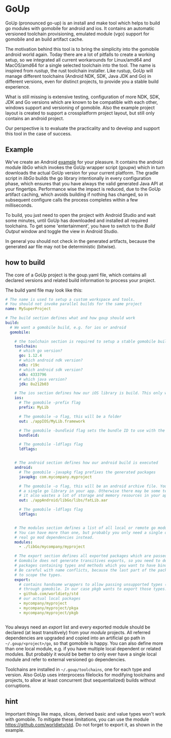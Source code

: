 # GoUp
GoUp (pronounced go-up) is an install and make tool which helps to build go modules with 
gomobile for android and ios. It contains an automatic versioned toolchain provisioning,
emulated module (vgo) support for gomobile and an build artifact cache.  

The motivation behind this tool is to bring the simplicity into the gomobile android world
again. Today there are a lot of pitfalls to create a working setup, so we
integrated all current workarounds for Linux/amd64 and MacOS/amd64 for a single selected
toolchain into the tool. The name is inspired from *rustup*, the rust toolchain installer. 
Like rustup, GoUp will manage different toolchains (Android NDK, SDK, Java JDK and Go) 
in different versions, even for distinct projects, to provide you a stable build experience.

What is still missing is extensive testing, configuration of more NDK, SDK, JDK and Go versions 
which are known to be compatible with each other, windows support and versioning of gomobile.
Also the example project layout is created to support a crossplatform project
layout, but still only contains an android project.

Our perspective is to evaluate the practicality and to develop and support this tool in the 
case of success.

## Example

We've create an Android [example](https://github.com/worldiety/goup/tree/master/example) 
for your pleasure. It contains the android module *libGo* which invokes the GoUp wrapper
script (goupw) which in turn downloads the actual GoUp version for your current platform.
The gradle script in *libGo* builds the go library intentionally in every configuration phase,
which ensures that you have always the valid generated Java API at your fingertips. 
Performance wise the impact is reduced, due to the GoUp artifact caching, which avoids 
building if nothing has changed, so in subsequent configure calls the process completes within
a few milliseconds. 

To build, you just need to open the project with Android Studio and wait some minutes, until
GoUp has downloaded and installed all required toolchains. To get some 'entertainment', you
have to switch to the *Build Output* window and toggle the view in Android Studio.

In general you should not check in the generated artifacts, because the generated aar
file may not be deterministic (bitwise).

## how to build

The core of a GoUp project is the goup.yaml file, which contains all declared versions and related
build information to process your project.

The build yaml file may look like this:

```yaml
# The name is used to setup a custom workspace and tools.
# You should not invoke parallel builds for the same project
name: MySuperProject

# The build section defines what and how goup should work
build:
  # We want a gomobile build, e.g. for ios or android
  gomobile:

    # the toolchain section is required to setup a stable gomobile building experience
    toolchain:
      # which go version?
      go: 1.12.4
      # which android ndk version?
      ndk: r19c
      # which android sdk version?
      sdk: 4333796
      # which java version?
      jdk: 8u212b03

    # The ios section defines how our iOS library is build. This only works on MacOS with XCode installed
    ios:
      # The gomobile -prefix flag
      prefix: MyLib

      # The gomobile -o flag, this will be a folder
      out: ./appIOS/MyLib.framework

      # The gomobile -bundleid flag sets the bundle ID to use with the app.
      bundleid:

      # The gomobile -ldflags flag
      ldflags:


    # The android section defines how our android build is executed
    android:
      # The gomobile -javapkg flag prefixes the generated packages
      javapkg: com.mycompany.myproject

      # The gomobile -o flag, this will be an android archive file. You should only ever use
      # a single go library in your app. Otherwise there may be some technical issues and
      # it also wastes a lot of storage and memory resources in your app.
      out: ./appAndroid/libGo/libs/fatLib.aar

      # The gomobile -ldflags flag
      ldflags:


    # The modules section defines a list of all local or remote go modules, which should be included in the build.
    # You can have more than one, but probably you only need a single one and want to use
    # real go mod dependencies instead.
    modules:
      - ./libGo/mycompany/myproject

    # The export section defines all exported packages which are passed to gobind by gomobile.
    # Gomobile does not generate transitives exports, so you need to declare all
    # packages containing types and methods which you want to have bindings for.
    # Be careful with name conflicts, because the last part of the package will be used
    # to scope the types.
    export:
      # contains handsome wrappers to allow passing unsupported types (interfaces, maps, slices)
      # through gomobile. In our case pkgb wants to export those types.
      - github.com/worldiety/std
      # our actual local packages
      - mycompany/myproject
      - mycompany/myproject/pkga
      - mycompany/myproject/pkgb



```
You always need an *export* list and every exported module should be declared (at least transitively)
from your *module* projects. All referred dependencies are upgraded and copied into
an artificial go path in `~/.goup/<project>/go`, so that gomobile is happy. You can also
define more than one local module, e.g. if you have multiple local dependent or related
modules. But probably it would be better to only ever have a single local module and
refer to external versioned go dependencies.

Toolchains are installed in `~/.goup/toolchains`, one for each type and version. Also
GoUp uses interprocess filelocks for modifying toolchains and projects, to allow
at least concurrent (but sequentialized) builds without corruptions.

## hint
Important things like maps, slices, derived basic and value types won't work with gomobile. 
To mitigate these limitations, you can use the module https://github.com/worldiety/std. 
Do not forget to export it, as shown in the example.

